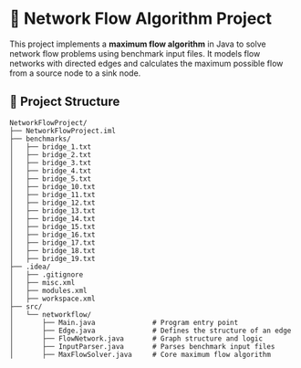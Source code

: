 # 🔗 Network Flow Algorithm Project

This project implements a **maximum flow algorithm** in Java to solve network flow problems using benchmark input files. It models flow networks with directed edges and calculates the maximum possible flow from a source node to a sink node.

## 📂 Project Structure
```plaintext
NetworkFlowProject/
├── NetworkFlowProject.iml
├── benchmarks/
│   ├── bridge_1.txt
│   ├── bridge_2.txt
│   ├── bridge_3.txt
│   ├── bridge_4.txt
│   ├── bridge_5.txt
│   ├── bridge_10.txt
│   ├── bridge_11.txt
│   ├── bridge_12.txt
│   ├── bridge_13.txt
│   ├── bridge_14.txt
│   ├── bridge_15.txt
│   ├── bridge_16.txt
│   ├── bridge_17.txt
│   ├── bridge_18.txt
│   ├── bridge_19.txt
├── .idea/
│   ├── .gitignore
│   ├── misc.xml
│   ├── modules.xml
│   ├── workspace.xml
├── src/
│   └── networkflow/
│       ├── Main.java              # Program entry point
│       ├── Edge.java              # Defines the structure of an edge
│       ├── FlowNetwork.java       # Graph structure and logic
│       ├── InputParser.java       # Parses benchmark input files
│       ├── MaxFlowSolver.java     # Core maximum flow algorithm



